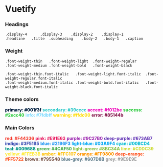 # Vuetify

### Headings
```
.display-4      .display-3    .display-2    .display-1
.headline   .title  .subheading    .body-2   .body-1   .caption
```

### Weight
```
.font-weight-thin   .font-weight-light  .font-weight-regular
.font-weight-medium .font-weight-bold   .font-weight-black

.font-weight-thin.font-italic   .font-weight-light.font-italic  .font-weight-regular.font-italic
.font-weight-medium.font-italic .font-weight-bold.font-italic   .font-weight-black.font-italic
```

### Theme colors
<span style="color: #001f3f; font-weight: 800">primary: #001f3f</span>
<span style="color: #39cccc; font-weight: 800">secondary: #39cccc</span>
<span style="color: #f012be; font-weight: 800">accent: #f012be</span>
<span style="color: #2ecc40; font-weight: 800">success: #2ecc40</span>
<span style="color: #7fdbff; font-weight: 800">info: #7fdbff</span>
<span style="color: #ffdc00; font-weight: 800">warning: #ffdc00</span>
<span style="color: #85144b; font-weight: 800">error: #85144b</span>

### Main Colors
<span style="color: #F44336; font-weight: 800">red: #F44336</span>
<span style="color: #E91E63; font-weight: 800">pink: #E91E63</span>
<span style="color: #9C27B0; font-weight: 800">purple: #9C27B0</span>
<span style="color: #673AB7; font-weight: 800">deep-purple: #673AB7</span>
<span style="color: #3F51B5; font-weight: 800">indigo: #3F51B5</span>
<span style="color: #2196F3; font-weight: 800">blue: #2196F3</span>
<span style="color: #03A9F4; font-weight: 800">light-blue: #03A9F4</span>
<span style="color: #00BCD4; font-weight: 800">cyan: #00BCD4</span>
<span style="color: #009688; font-weight: 800">teal: #009688</span>
<span style="color: #4CAF50; font-weight: 800">green: #4CAF50</span>
<span style="color: #8BC34A; font-weight: 800">light-green: #8BC34A</span>
<span style="color: #CDDC39; font-weight: 800">lime: #CDDC39</span>
<span style="color: #FFEB3B; font-weight: 800">yellow: #FFEB3B</span>
<span style="color: #FFC107; font-weight: 800">amber: #FFC107</span>
<span style="color: #FF9800; font-weight: 800">orange: #FF9800</span>
<span style="color: #FF5722; font-weight: 800">deep-orange: #FF5722</span>
<span style="color: #795548; font-weight: 800">brown: #795548</span>
<span style="color: #607D8B; font-weight: 800">blue-grey: #607D8B</span>
<span style="color: #9E9E9E; font-weight: 800">grey: #9E9E9E</span>
